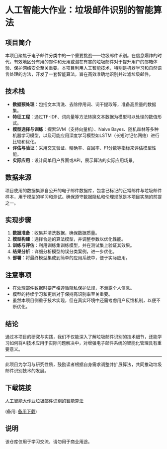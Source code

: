 # 人工智能大作业：垃圾邮件识别的智能算法

## 项目简介

本项目聚焦于电子邮件分类中的一个重要挑战——垃圾邮件识别。在信息爆炸的时代，有效地区分有用的邮件和无用或潜在有害的垃圾邮件对于提升用户的邮箱体验、保护网络安全至关重要。本项目利用人工智能技术，特别是机器学习和自然语言处理的方法，开发了一套智能算法，旨在高效准确地识别并过滤垃圾邮件。

## 技术栈

- **数据预处理**：包括文本清洗、去除停用词、词干提取等，准备高质量的数据集。
- **特征工程**：通过TF-IDF、词向量等方法转换文本数据为模型可以处理的数值形式。
- **模型选择与训练**：探索SVM（支持向量机）、Naive Bayes、随机森林等多种机器学习模型，以及可能应用深度学习模型如LSTM（长短时记忆网络）进行比较和优化。
- **评估与验证**：采用交叉验证、精确率、召回率、F1分数等指标来评估模型性能。
- **实际应用**：设计简单用户界面或API，展示算法的实际应用场景。

## 数据来源

项目使用的数据集源自公开的电子邮件数据库，包含已标记的正常邮件与垃圾邮件样本，用于模型的学习和测试。确保遵守数据隐私和伦理规范是本项目实施的前提之一。

## 实现步骤

1. **数据准备**：收集并清洗数据，确保数据质量。
2. **模型构建**：选择合适的算法模型，并调整参数以优化性能。
3. **训练与评估**：利用训练集训练模型，并在测试集上验证其效果。
4. **结果分析**：详细分析模型的误分类案例，进一步优化。
5. **部署**：将最终模型集成到简单的应用系统中，便于实际应用。

## 注意事项

- 在处理邮件数据时要严格遵循隐私保护法规，不泄露个人信息。
- 模型的持续学习和更新对于保持高识别率至关重要。
- 虽然本项目侧重于技术实现，但在真实环境中还需考虑用户反馈机制，以便不断优化。

## 结论

通过本项目的研究与实践，我们不仅能深入了解垃圾邮件识别的技术细节，还能学习如何将AI技术应用于实际问题解决中，对增强电子邮件系统的智能化管理具有重要意义。

---

此项目为学习与研究性质，鼓励读者根据自身需求调整并扩展算法，共同推动垃圾邮件识别技术的发展。

## 下载链接
[人工智能大作业垃圾邮件识别的智能算法](https://pan.quark.cn/s/14892c3306d5) 

(备用: [备用下载](https://pan.baidu.com/s/18aMbE7L9rj0I2TSOJc6EDg?pwd=1234))

## 说明

该仓库仅用于学习交流，请勿用于商业用途。
